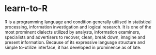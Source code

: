# learn-to-R
R is a programming language and condition generally utilised in statistical processing, information investigation and logical research.  It is one of the most prominent dialects utilized by analysts, information examiners, specialists and advertisers to recover, clean, break down, imagine and present information.   Because of its expressive language structure and simple to-utilize interface, it has developed in prominence as of late.

